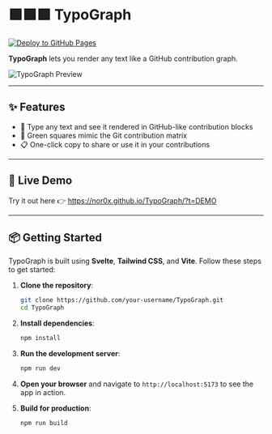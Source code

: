 
# 🟩🟩🟩 TypoGraph

[![Deploy to GitHub Pages](https://github.com/nor0x/TypoGraph/actions/workflows/main.yml/badge.svg)](https://github.com/nor0x/TypoGraph/actions/workflows/main.yml)


**TypoGraph** lets you render any text like a GitHub contribution graph.

![TypoGraph Preview](https://github.com/user-attachments/assets/963acceb-e790-4210-87c5-6667d8facdf1)


---

## ✨ Features

- 🧠 Type any text and see it rendered in GitHub-like contribution blocks
- 🎨 Green squares mimic the Git contribution matrix
- 📋 One-click copy to share or use it in your contributions

---

## 🚀 Live Demo

Try it out here 👉 https://nor0x.github.io/TypoGraph/?t=DEMO

---

## 📦 Getting Started
TypoGraph is built using **Svelte**, **Tailwind CSS**, and **Vite**. Follow these steps to get started:

1. **Clone the repository**:
   ```bash
   git clone https://github.com/your-username/TypoGraph.git
   cd TypoGraph
   ```

2. **Install dependencies**:
   ```bash
   npm install
   ```
3. **Run the development server**:
   ```bash
   npm run dev
   ```
4. **Open your browser** and navigate to `http://localhost:5173` to see the app in action.

5. **Build for production**:
   ```bash
   npm run build
   ```
